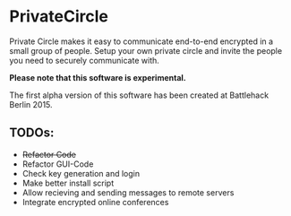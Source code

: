 # PrivateCircle

Private Circle makes it easy to communicate end-to-end encrypted in a small group of people.
Setup your own private circle and invite the people you need to securely communicate with.

**Please note that this software is experimental.**

The first alpha version of this software has been created at Battlehack Berlin 2015.

## TODOs:
  * ~~Refactor Code~~
  * Refactor GUI-Code
  * Check key generation and login
  * Make better install script
  * Allow recieving and sending messages to remote servers
  * Integrate encrypted online conferences
